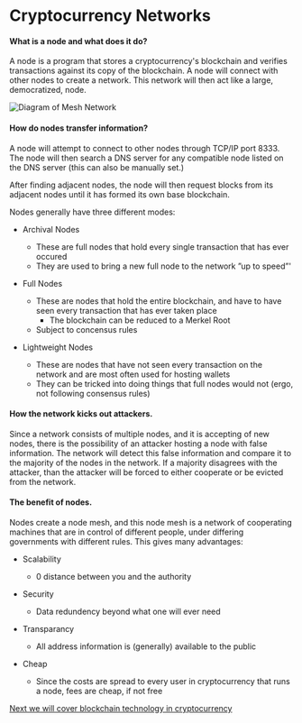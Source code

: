 # Cryptocurrency Networks

#### What is a node and what does it do?

A node is a program that stores a cryptocurrency's blockchain and verifies transactions against its copy of the blockchain. A node will connect with other nodes to create a network. This network will then act like a large, democratized, node.

![Diagram of Mesh Network](https://upload.wikimedia.org/wikipedia/commons/9/97/NetworkTopology-Mesh.svg)

#### How do nodes transfer information?

A node will attempt to connect to other nodes through TCP/IP port 8333. The node will then search a DNS server for any compatible node listed on the DNS server (this can also be manually set.)

After finding adjacent nodes, the node will then request blocks from its adjacent nodes until it has formed its own base blockchain.

Nodes generally have three different modes:

  - Archival Nodes
    - These are full nodes that hold every single transaction that has ever occured
    - They are used to bring a new full node to the network ”up to speed”'
    
  - Full Nodes
    - These are nodes that hold the entire blockchain, and have to have seen every transaction that has ever taken place
      - The blockchain can be reduced to a Merkel Root
    - Subject to concensus rules
    
  - Lightweight Nodes
    - These are nodes that have not seen every transaction on the network and are most often used for hosting wallets
    - They can be tricked into doing things that full nodes would not (ergo, not following consensus rules)
    
#### How the network kicks out attackers.

Since a network consists of multiple nodes, and it is accepting of new nodes, there is the possibility of an attacker hosting a node with false information. The network will detect this false information and compare it to the majority of the nodes in the network. If a majority disagrees with the attacker, than the attacker will be forced to either cooperate or be evicted from the network.

#### The benefit of nodes.

Nodes create a node mesh, and this node mesh is a network of cooperating machines that are in control of different people, under differing governments with different rules. This gives many advantages:

  - Scalability
    - 0 distance between you and the authority
  
  - Security
    - Data redundency beyond what one will ever need
  
  - Transparancy
    - All address information is (generally) available to the public
    
  - Cheap
    - Since the costs are spread to every user in cryptocurrency that runs a node, fees are cheap, if not free
    
[Next we will cover blockchain technology in cryptocurrency](https://github.com/Dadadah/CryptoNotes/blob/master/Blockchain.md)
